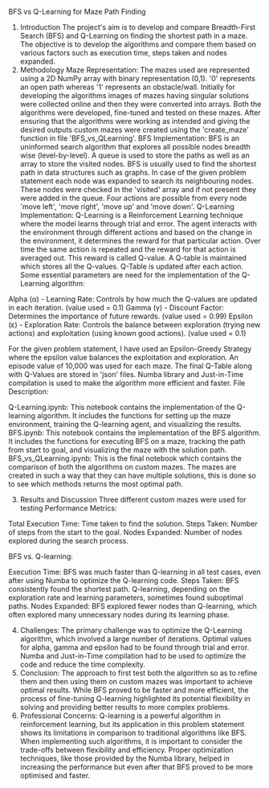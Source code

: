 BFS vs Q-Learning for Maze Path Finding
1. Introduction
The project's aim is to develop and compare Breadth-First Search (BFS) and Q-Learning on finding the shortest path in a maze. The objective is to develop the algorithms and compare them based on various factors such as execution time, steps taken and nodes expanded.
2. Methodology
Maze Representation:
The mazes used are represented using a 2D NumPy array with binary representation (0,1). '0' represents an open path whereas '1' represents an obstacle/wall. Initially for developing the algorithms images of mazes having singular solutions were collected online and then they were converted into arrays. Both the algorithms were developed, fine-tuned and tested on these mazes. After ensuring that the algorithms were working as intended and giving the desired outputs custom mazes were created using the 'create_maze' function in file 'BFS_vs_QLearning'.
BFS Implementation:
BFS is an uninformed search algorithm that explores all possible nodes breadth wise (level-by-level). A queue is used to store the paths as well as an array to store the visited nodes. BFS is usually used to find the shortest path in data structures such as graphs.
In case of the given problem statement each node was expanded to search its neighbouring nodes. These nodes were checked in the 'visited' array and if not present they were added in the queue. Four actions are possible from every node 'move left', 'move right', 'move up' and 'move down'.
Q-Learning Implementation:
Q-Learning is a Reinforcement Learning technique where the model learns through trial and error. The agent interacts with the environment through different actions and based on the change in the environment, it determines the reward for that particular action. Over time the same action is repeated and the reward for that action is averaged out. This reward is called Q-value. A Q-table is maintained which stores all the Q-values. Q-Table is updated after each action.
Some essential parameters are need for the implementation of the Q-Learning algorithm:

Alpha (α) - Learning Rate: Controls by how much the Q-values are updated in each iteration. (value used = 0.1)
Gamma (γ) - Discount Factor: Determines the importance of future rewards. (value used = 0.99)
Epsilon (ε) - Exploration Rate: Controls the balance between exploration (trying new actions) and exploitation (using known good actions). (value used = 0.1)

For the given problem statement, I have used an Epsilon-Greedy Strategy where the epsilon value balances the exploitation and exploration. An episode value of 10,000 was used for each maze. The final Q-Table along with Q-Values are stored in 'json' files. Numba library and Just-in-Time compilation is used to make the algorithm more efficient and faster.
File Description:

Q-Learning.ipynb: This notebook contains the implementation of the Q-learning algorithm. It includes the functions for setting up the maze environment, training the Q-learning agent, and visualizing the results.
BFS.ipynb: This notebook contains the implementation of the BFS algorithm. It includes the functions for executing BFS on a maze, tracking the path from start to goal, and visualizing the maze with the solution path.
BFS_vs_QLearning.ipynb: This is the final notebook which contains the comparison of both the algorithms on custom mazes. The mazes are created in such a way that they can have multiple solutions, this is done so to see which methods returns the most optimal path.

3. Results and Discussion
Three different custom mazes were used for testing
Performance Metrics:

Total Execution Time: Time taken to find the solution.
Steps Taken: Number of steps from the start to the goal.
Nodes Expanded: Number of nodes explored during the search process.

BFS vs. Q-learning:

Execution Time: BFS was much faster than Q-learning in all test cases, even after using Numba to optimize the Q-learning code.
Steps Taken: BFS consistently found the shortest path. Q-learning, depending on the exploration rate and learning parameters, sometimes found suboptimal paths.
Nodes Expanded: BFS explored fewer nodes than Q-learning, which often explored many unnecessary nodes during its learning phase.

4. Challenges:
The primary challenge was to optimize the Q-Learning algorithm, which involved a large number of iterations. Optimal values for alpha, gamma and epsilon had to be found through trial and error. Numba and Just-in-Time compilation had to be used to optimize the code and reduce the time complexity.
5. Conclusion:
The approach to first test both the algorithm so as to refine them and then using them on custom mazes was important to achieve optimal results. While BFS proved to be faster and more efficient, the process of fine-tuning Q-learning highlighted its potential flexibility in solving and providing better results to more complex problems.
6. Professional Concerns:
Q-learning is a powerful algorithm in reinforcement learning, but its application in this problem statement shows its limitations in comparison to traditional algorithms like BFS. When implementing such algorithms, it is important to consider the trade-offs between flexibility and efficiency. Proper optimization techniques, like those provided by the Numba library, helped in increasing the performance but even after that BFS proved to be more optimised and faster.
